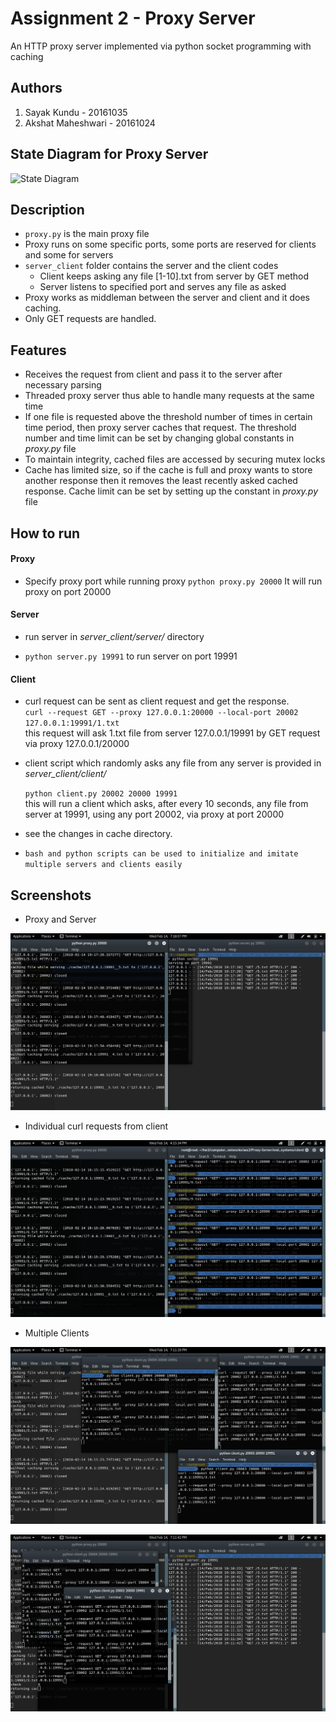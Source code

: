 # Assignment 2 - Proxy Server
An HTTP proxy server implemented via python socket programming with caching

## Authors
1. Sayak Kundu - 20161035
2. Akshat Maheshwari - 20161024

## State Diagram for Proxy Server

![State Diagram](https://www.codeproject.com/KB/web-cache/ExploringCaching/cache_array.jpg)

## Description
- `proxy.py` is the main proxy file
- Proxy runs on some specific ports, some ports are reserved for clients and some for servers
- `server_client` folder contains the server and the client codes
	- Client keeps asking any file [1-10].txt from server by GET method
	- Server listens to specified port and serves any file as asked
- Proxy works as middleman between the server and client and it does caching.
- Only GET requests are handled.

## Features
- Receives the request from client and pass it to the server after necessary parsing
- Threaded proxy server thus able to handle many requests at the same time
- If one file is requested above the threshold number of times in certain time period, then proxy server caches that request. The threshold number and time limit can be set by changing global constants in *proxy.py* file
- To maintain integrity, cached files are accessed by securing mutex locks
- Cache has limited size, so if the cache is full and proxy wants to store another response then it removes the least recently asked cached response. Cache limit can be set by setting up the constant in *proxy.py* file

## How to run

#### Proxy
- Specify proxy port while running proxy
	`python proxy.py 20000`
	It will run proxy on port 20000

#### Server
- run server in *server_client/server/* directory

- `python server.py 19991` to run server on port 19991

#### Client
- curl request can be sent as client request and get the response.  
`curl --request GET --proxy 127.0.0.1:20000 --local-port 20002 127.0.0.1:19991/1.txt`  
this request will ask 1.txt file from server 127.0.0.1/19991 by GET request via proxy 127.0.0.1/20000

- client script which randomly asks any file from any server is provided in *server_client/client/*

	`python client.py 20002 20000 19991`  
	this will run a client which asks, after every 10 seconds, any file from server at 19991, using any port 20002, via proxy at port 20000

- see the changes in cache directory.

- `bash and python scripts can be used to initialize and imitate multiple servers and clients easily`

## Screenshots

- Proxy and Server

![Proxy and Server](./Screenshots/loopreq.png)

- Individual curl requests from client

![Client individual curl requests](./Screenshots/indvcurlreq.png)

- Multiple Clients

![Multiple Clients](./Screenshots/multiclients1.png)

![Multiple Clients](./Screenshots/multiclients2.png)
